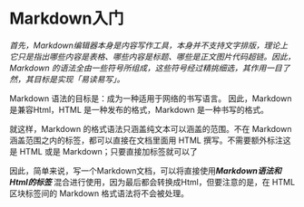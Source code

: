 # Markdown入门

*首先，Markdown编辑器本身是内容写作工具，本身并不支持文字排版，理论上它只是指出哪些内容是表格、哪些内容是标题、哪些是正文图片代码超链。因此，Markdown 的语法全由一些符号所组成，这些符号经过精挑细选，其作用一目了然，其目标是实现「易读易写」。* 

Markdown 语法的目标是：成为一种适用于网络的书写语言。 因此，Markdown是兼容Html，HTML 是一种发布的格式，Markdown 是一种书写的格式。

就这样，Markdown 的格式语法只涵盖纯文本可以涵盖的范围。不在 Markdown 涵盖范围之内的标签，都可以直接在文档里面用 HTML 撰写。不需要额外标注这是 HTML 或是 Markdown；只要直接加标签就可以了

因此，简单来说，写一个Markdown文档，可以将直接使用***Markdown语法和Html的标签*** 混合进行使用，因为最后都会转换成Html，但要注意的是，在 HTML 区块标签间的 Markdown 格式语法将不会被处理。

